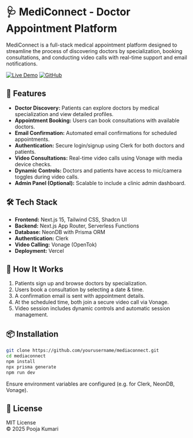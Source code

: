# 🩺 MediConnect - Doctor Appointment Platform

MediConnect is a full-stack medical appointment platform designed to streamline the process of discovering doctors by specialization, booking consultations, and conducting video calls with real-time support and email notifications.

[![Live Demo](https://img.shields.io/badge/Live%20Demo-Visit%20Site-blue?style=for-the-badge)](https://medi-connect-eta.vercel.app/)
[![GitHub](https://img.shields.io/badge/GitHub-Repository-black?style=for-the-badge&logo=github)](https://github.com/poojakumari27/MediConnect)


## 🚀 Features

- **Doctor Discovery:** Patients can explore doctors by medical specialization and view detailed profiles.
- **Appointment Booking:** Users can book consultations with available doctors.
- **Email Confirmation:** Automated email confirmations for scheduled appointments.
- **Authentication:** Secure login/signup using Clerk for both doctors and patients.
- **Video Consultations:** Real-time video calls using Vonage with media device checks.
- **Dynamic Controls:** Doctors and patients have access to mic/camera toggles during video calls.
- **Admin Panel (Optional):** Scalable to include a clinic admin dashboard.

## 🛠 Tech Stack

- **Frontend:** Next.js 15, Tailwind CSS, Shadcn UI
- **Backend:** Next.js App Router, Serverless Functions
- **Database:** NeonDB with Prisma ORM
- **Authentication:** Clerk
- **Video Calling:** Vonage (OpenTok)
- **Deployment:** Vercel

## 🧠 How It Works

1. Patients sign up and browse doctors by specialization.
2. Users book a consultation by selecting a date & time.
3. A confirmation email is sent with appointment details.
4. At the scheduled time, both join a secure video call via Vonage.
5. Video session includes dynamic controls and automatic session management.

## 📦 Installation

```bash
git clone https://github.com/yourusername/mediaconnect.git
cd mediaconnect
npm install
npx prisma generate
npm run dev
```

Ensure environment variables are configured (e.g. for Clerk, NeonDB, Vonage).

## 📝 License

MIT License  
© 2025 Pooja Kumari
